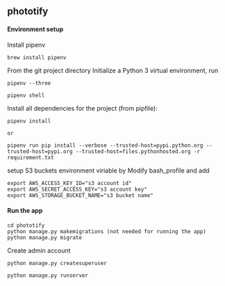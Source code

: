 ## phototify
#### Environment setup

Install pipenv
```
brew install pipenv
```
From the git project directory
Initialize a Python 3 virtual environment, run
````
pipenv --three
````
```
pipenv shell 
```
Install all dependencies for the project (from pipfile):
```
pipenv install

or 

pipenv run pip install --verbose --trusted-host=pypi.python.org --trusted-host=pypi.org --trusted-host=files.pythonhosted.org -r requirement.txt
```

setup S3 buckets environment viriable by
Modify bash_profile and add 
```
export AWS_ACCESS_KEY_ID="s3 account id" 
export AWS_SECRET_ACCESS_KEY="s3 account key" 
export AWS_STORAGE_BUCKET_NAME="s3 bucket name" 
```




#### Run the app

```
cd phototify
python manage.py makemigrations (not needed for running the app)
python manage.py migrate
```

Create admin account
```
python manage.py createsuperuser
```

```
python manage.py runserver

```


